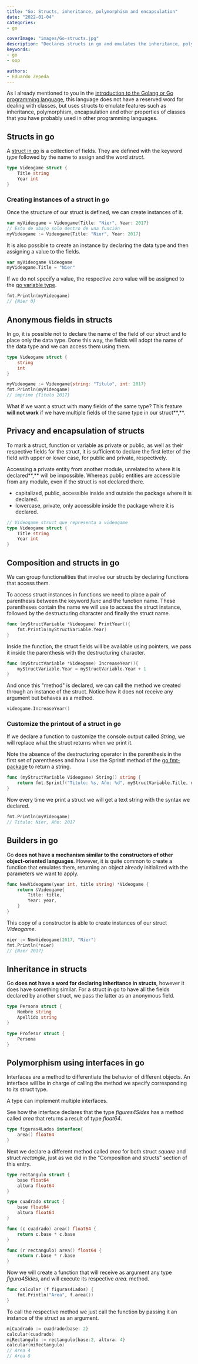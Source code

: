 ```yaml
---
title: "Go: Structs, inheritance, polymorphism and encapsulation"
date: "2022-01-04"
categories:
- go

coverImage: "images/Go-structs.jpg"
description: "Declares structs in go and emulates the inheritance, polymorphism and encapsulation that are present in object-oriented programming."
keywords:
- go
- oop

authors:
- Eduardo Zepeda
---
```


As I already mentioned to you in the [introduction to the Golang or Go programming language](/go-programming-language-introduction-to-variables-and-data-types/), this language does not have a reserved word for dealing with classes, but uses structs to emulate features such as inheritance, polymorphism, encapsulation and other properties of classes that you have probably used in other programming languages.

## Structs in go

A [struct in go](https://go.dev/tour/moretypes/2) is a collection of fields. They are defined with the keyword _type_ followed by the name to assign and the word _struct_.

```go
type Videogame struct {
    Title string
    Year int
}
```

### Creating instances of a struct in go

Once the structure of our struct is defined, we can create instances of it.

```go
var myVideogame = Videogame{Title: "Nier", Year: 2017}
// Esto de abajo solo dentro de una función
myVideogame := Videogame{Title: "Nier", Year: 2017}
```

It is also possible to create an instance by declaring the data type and then assigning a value to the fields.

```go
var myVideogame Videogame
myVideogame.Title = "Nier"
```

If we do not specify a value, the respective zero value will be assigned to the [go variable type](/go-programming-language-introduction-to-variables-and-data-types/).

```go
fmt.Println(myVideogame)
// {Nier 0}
```

## Anonymous fields in structs

In go, it is possible not to declare the name of the field of our struct and to place only the data type. Done this way, the fields will adopt the name of the data type and we can access them using them.

```go
type Videogame struct { 
    string 
    int 
}

myVideogame := Videogame{string: "Titulo", int: 2017}
fmt.Println(myVideogame)
// imprime {Titulo 2017}
```

What if we want a struct with many fields of the same type? This feature **will not work** if we have multiple fields of the same type in our struct**,**.

## Privacy and encapsulation of structs

To mark a struct, function or variable as private or public, as well as their respective fields for the struct, it is sufficient to declare the first letter of the field with upper or lower case, for public and private, respectively.

Accessing a private entity from another module, unrelated to where it is declared**,** will be impossible. Whereas public entities are accessible from any module, even if the struct is not declared there.

* capitalized, public, accessible inside and outside the package where it is declared.
* lowercase, private, only accessible inside the package where it is declared.

```go
// Videogame struct que representa a videogame
type Videogame struct {
    Title string
    Year int
}
```

## Composition and structs in go

We can group functionalities that involve our structs by declaring functions that access them.

To access struct instances in functions we need to place a pair of parenthesis between the keyword _func_ and the function name. These parentheses contain the name we will use to access the struct instance, followed by the destructuring character and finally the struct name.

```go
func (myStructVariable *Videogame) PrintYear(){
    fmt.Println(myStructVariable.Year)
}
```

Inside the function, the struct fields will be available using pointers, we pass it inside the parenthesis with the destructuring character.

```go
func (myStructVariable *Videogame) IncreaseYear(){
    myStructVariable.Year = myStructVariable.Year + 1
}
```

And once this "method" is declared, we can call the method we created through an instance of the struct. Notice how it does not receive any argument but behaves as a method.

```go
videogame.IncreaseYear()
```

### Customize the printout of a struct in go

If we declare a function to customize the console output called _String_, we will replace what the struct returns when we print it.

Note the absence of the destructuring operator in the parenthesis in the first set of parentheses and how I use the Sprintf method of the [go fmt-package](/go-functions-arguments-and-the-fmt-package/) to return a string.

```go
func (myStructVariable Videogame) String() string { 
    return fmt.Sprintf("Titulo: %s, Año: %d", myStructVariable.Title, myStructVariable.Year) 
}
```

Now every time we print a struct we will get a text string with the syntax we declared.

```go
fmt.Println(myVideogame)
// Titulo: Nier, Año: 2017
```

## Builders in go

Go **does not have a mechanism similar to the constructors of other object-oriented languages**. However, it is quite common to create a function that emulates them, returning an object already initialized with the parameters we want to apply.

```go
func NewVideogame(year int, title string) *Videogame {
    return &Videogame{
        Title: title,
        Year: year,     
    }
}
```

This copy of a constructor is able to create instances of our struct _Videogame_.

```go
nier := NewVideogame(2017, "Nier")
fmt.Println(*nier)
// {Nier 2017}
```

## Inheritance in structs

Go **does not have a word for declaring inheritance in structs**, however it does have something similar. For a struct in go to have all the fields declared by another struct, we pass the latter as an anonymous field.

```go
type Persona struct {
    Nombre string
    Apellido string
}

type Profesor struct {
    Persona
}
```

## Polymorphism using interfaces in go

Interfaces are a method to differentiate the behavior of different objects. An interface will be in charge of calling the method we specify corresponding to its struct type.

A type can implement multiple interfaces.

See how the interface declares that the type _figures4Sides_ has a method called _area_ that returns a result of type _float64_.

```go
type figuras4Lados interface{
    area() float64
}
```

Next we declare a different method called _area_ for both struct _square_ and struct _rectangle_, just as we did in the "Composition and structs" section of this entry.

```go
type rectangulo struct {
    base float64
    altura float64
}

type cuadrado struct {
    base float64
    altura float64
}

func (c cuadrado) area() float64 {
    return c.base * c.base 
}

func (r rectangulo) area() float64 {
    return r.base * r.base 
}
```

Now we will create a function that will receive as argument any type _figura4Sides_, and will execute its respective _area._ method.

```go
func calcular (f figuras4Lados) {
    fmt.Println("Area", f.area())
}
```

To call the respective method we just call the function by passing it an instance of the struct as an argument.

```go
miCuadrado := cuadrado{base: 2}
calcular(cuadrado)
miRectangulo := rectangulo{base:2, altura: 4}
calcular(miRectangulo)
// Area 4
// Area 8
```